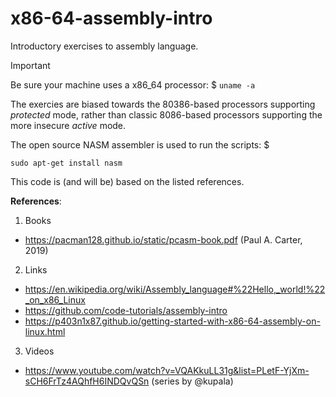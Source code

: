 # x86-64-assembly-intro
Introductory exercises to assembly language.

> [!IMPORTANT]
> Be sure your machine uses a x86_64 processor: $ ```uname -a```

The exercies are biased towards the 80386-based processors supporting _protected_ mode, rather than classic 8086-based processors supporting the more insecure _active_ mode. 

The open source NASM assembler is used to run the scripts: $ 
```<sh>
sudo apt-get install nasm
```

This code is (and will be) based on the listed references.

**References**:

1. Books
  - https://pacman128.github.io/static/pcasm-book.pdf (Paul A. Carter, 2019)
2. Links
  - https://en.wikipedia.org/wiki/Assembly_language#%22Hello,_world!%22_on_x86_Linux
  - https://github.com/code-tutorials/assembly-intro
  - https://p403n1x87.github.io/getting-started-with-x86-64-assembly-on-linux.html
3. Videos
  - https://www.youtube.com/watch?v=VQAKkuLL31g&list=PLetF-YjXm-sCH6FrTz4AQhfH6INDQvQSn (series by @kupala)
